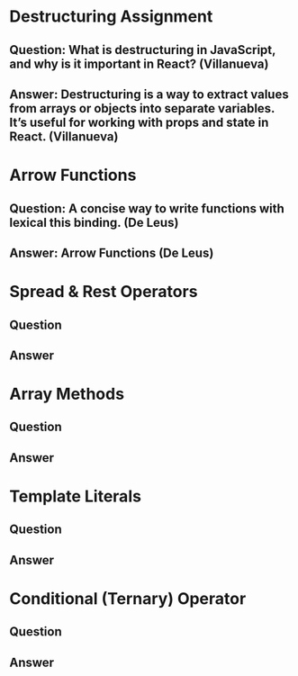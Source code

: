 # Destructuring Assignment

## Question: What is destructuring in JavaScript, and why is it important in React? (Villanueva)

## Answer: Destructuring is a way to extract values from arrays or objects into separate variables. It’s useful for working with props and state in React. (Villanueva)




# Arrow Functions

## Question: A concise way to write functions with lexical this binding. (De Leus)

## Answer: Arrow Functions (De Leus)




# Spread & Rest Operators

## Question

## Answer




# Array Methods

## Question

## Answer




# Template Literals

## Question

## Answer




# Conditional (Ternary) Operator

## Question

## Answer